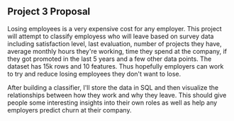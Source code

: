 ## Project 3 Proposal

Losing employees is a very expensive cost for any employer. This project will attempt to classify employess who will leave based on survey data including satisfaction level, last evaluation, number of projects they have, average monthly hours they're working, time they spend at the company, if they got promoted in the last 5 years and a few other data points. The dataset has 15k rows and 10 features.  Thus hopefully employers can work to try and reduce losing employees they don't want to lose.

After building a classifier, I'll store the data in SQL and then visualize the relationships between how they work and why they leave. This should give people some interesting insights into their own roles as well as help any employers predict churn at their company.



